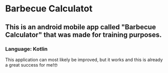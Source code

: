 # Barbecue Calculatot
## This is an android mobile app called "Barbecue Calculator" that was made for training purposes.
### Language: Kotlin
This application can most likely be improved, but it works and this is already a great success for me!:nerd_face:
